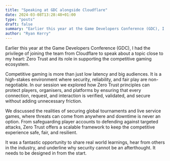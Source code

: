 ```yaml
---
title: "Speaking at GDC alongside Cloudflare"
date: 2024-03-08T13:28:48+01:00
type: "posts"
draft: false
summary: "Earlier this year at the Game Developers Conference (GDC), I had the privilege of joining the team from Cloudflare to speak about a topic close to my heart: Zero Trust and its role in supporting the competitive gaming ecosystem."
author: "Ryan Kerry"
---
```


Earlier this year at the Game Developers Conference (GDC), I had the privilege of joining the team from Cloudflare to speak about a topic close to my heart: Zero Trust and its role in supporting the competitive gaming ecosystem.

Competitive gaming is more than just low latency and big audiences. It is a high-stakes environment where security, reliability, and fair play are non-negotiable. In our session we explored how Zero Trust principles can protect players, organisers, and platforms by ensuring that every connection, request, and interaction is verified, validated, and secure without adding unnecessary friction.

We discussed the realities of securing global tournaments and live service games, where threats can come from anywhere and downtime is never an option. From safeguarding player accounts to defending against targeted attacks, Zero Trust offers a scalable framework to keep the competitive experience safe, fair, and resilient.

It was a fantastic opportunity to share real world learnings, hear from others in the industry, and underline why security cannot be an afterthought. It needs to be designed in from the start.